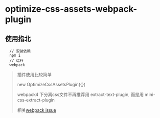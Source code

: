 # optimize-css-assets-webpack-plugin

## 使用指北
```
  // 安装依赖
  npm i
  // 运行
  webpack
```

> 插件使用比较简单
>
> new OptimizeCssAssetsPlugin({})
>
> webpack4 下分离css文件不再推荐用 extract-text-plugin, 而是用 mini-css-extract-plugin
>
> 相关[webpack issue](https://github.com/webpack/webpack/issues/6703)